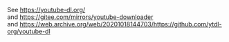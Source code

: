 See https://youtube-dl.org/  
and https://gitee.com/mirrors/youtube-downloader  
and https://web.archive.org/web/20201018144703/https://github.com/ytdl-org/youtube-dl  
